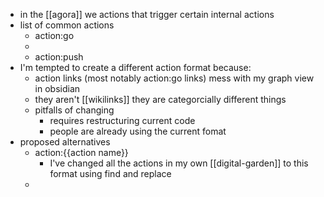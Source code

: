 - in the [[agora]] we actions that trigger certain internal actions
- list of common actions
	- action:go
	- 
	- action:push
- I'm tempted to create a different action format because:
	- action links (most notably action:go links) mess with my graph view in obsidian
	- they aren't [[wikilinks]] they are categorcially different things
	- pitfalls of changing
		- requires restructuring current code
		- people are already using the current fomat
- proposed alternatives
	- action:{{action name}}
		- I've changed all the actions in my own [[digital-garden]] to this format using find and replace
	- 
